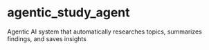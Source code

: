 # agentic_study_agent
Agentic AI system that automatically researches topics, summarizes findings, and saves insights
